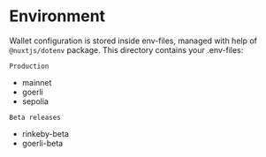 # Environment

Wallet configuration is stored inside env-files, managed with help of ```@nuxtjs/dotenv``` package.
This directory contains your .env-files:

`Production`

* mainnet
* goerli
* sepolia

`Beta releases`
* rinkeby-beta
* goerli-beta
